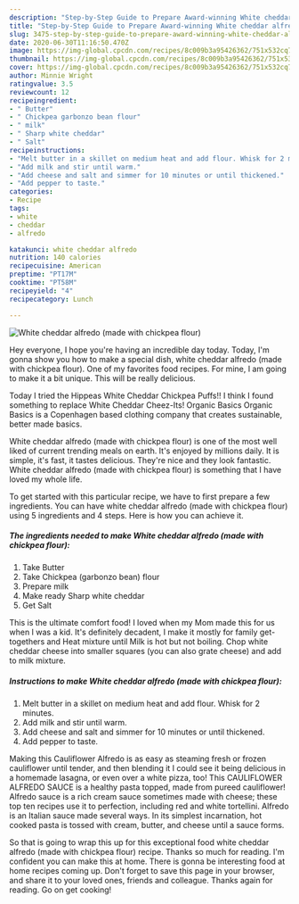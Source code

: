 ```yaml
---
description: "Step-by-Step Guide to Prepare Award-winning White cheddar alfredo (made with chickpea flour)"
title: "Step-by-Step Guide to Prepare Award-winning White cheddar alfredo (made with chickpea flour)"
slug: 3475-step-by-step-guide-to-prepare-award-winning-white-cheddar-alfredo-made-with-chickpea-flour
date: 2020-06-30T11:16:50.470Z
image: https://img-global.cpcdn.com/recipes/8c009b3a95426362/751x532cq70/white-cheddar-alfredo-made-with-chickpea-flour-recipe-main-photo.jpg
thumbnail: https://img-global.cpcdn.com/recipes/8c009b3a95426362/751x532cq70/white-cheddar-alfredo-made-with-chickpea-flour-recipe-main-photo.jpg
cover: https://img-global.cpcdn.com/recipes/8c009b3a95426362/751x532cq70/white-cheddar-alfredo-made-with-chickpea-flour-recipe-main-photo.jpg
author: Minnie Wright
ratingvalue: 3.5
reviewcount: 12
recipeingredient:
- " Butter"
- " Chickpea garbonzo bean flour"
- " milk"
- " Sharp white cheddar"
- " Salt"
recipeinstructions:
- "Melt butter in a skillet on medium heat and add flour. Whisk for 2 minutes."
- "Add milk and stir until warm."
- "Add cheese and salt and simmer for 10 minutes or until thickened."
- "Add pepper to taste."
categories:
- Recipe
tags:
- white
- cheddar
- alfredo

katakunci: white cheddar alfredo 
nutrition: 140 calories
recipecuisine: American
preptime: "PT17M"
cooktime: "PT58M"
recipeyield: "4"
recipecategory: Lunch

---
```



![White cheddar alfredo (made with chickpea flour)](https://img-global.cpcdn.com/recipes/8c009b3a95426362/751x532cq70/white-cheddar-alfredo-made-with-chickpea-flour-recipe-main-photo.jpg)

Hey everyone, I hope you're having an incredible day today. Today, I'm gonna show you how to make a special dish, white cheddar alfredo (made with chickpea flour). One of my favorites food recipes. For mine, I am going to make it a bit unique. This will be really delicious.

Today I tried the Hippeas White Cheddar Chickpea Puffs!! I think I found something to replace White Cheddar Cheez-Its! Organic Basics Organic Basics is a Copenhagen based clothing company that creates sustainable, better made basics.

White cheddar alfredo (made with chickpea flour) is one of the most well liked of current trending meals on earth. It's enjoyed by millions daily. It is simple, it's fast, it tastes delicious. They're nice and they look fantastic. White cheddar alfredo (made with chickpea flour) is something that I have loved my whole life.


To get started with this particular recipe, we have to first prepare a few ingredients. You can have white cheddar alfredo (made with chickpea flour) using 5 ingredients and 4 steps. Here is how you can achieve it.

<!--inarticleads1-->

##### The ingredients needed to make White cheddar alfredo (made with chickpea flour):

1. Take  Butter
1. Take  Chickpea (garbonzo bean) flour
1. Prepare  milk
1. Make ready  Sharp white cheddar
1. Get  Salt


This is the ultimate comfort food! I loved when my Mom made this for us when I was a kid. It&#39;s definitely decadent, I make it mostly for family get-togethers and Heat mixture until Milk is hot but not boiling. Chop white cheddar cheese into smaller squares (you can also grate cheese) and add to milk mixture. 

<!--inarticleads2-->

##### Instructions to make White cheddar alfredo (made with chickpea flour):

1. Melt butter in a skillet on medium heat and add flour. Whisk for 2 minutes.
1. Add milk and stir until warm.
1. Add cheese and salt and simmer for 10 minutes or until thickened.
1. Add pepper to taste.


Making this Cauliflower Alfredo is as easy as steaming fresh or frozen cauliflower until tender, and then blending it I could see it being delicious in a homemade lasagna, or even over a white pizza, too! This CAULIFLOWER ALFREDO SAUCE is a healthy pasta topped, made from pureed cauliflower! Alfredo sauce is a rich cream sauce sometimes made with cheese; these top ten recipes use it to perfection, including red and white tortellini. Alfredo is an Italian sauce made several ways. In its simplest incarnation, hot cooked pasta is tossed with cream, butter, and cheese until a sauce forms. 

So that is going to wrap this up for this exceptional food white cheddar alfredo (made with chickpea flour) recipe. Thanks so much for reading. I'm confident you can make this at home. There is gonna be interesting food at home recipes coming up. Don't forget to save this page in your browser, and share it to your loved ones, friends and colleague. Thanks again for reading. Go on get cooking!
